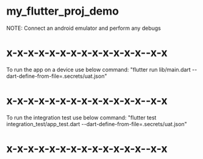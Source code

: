 # my_flutter_proj_demo

NOTE: Connect an android emulator and perform any debugs

# x-x-x-x-x-x-x-x-x-x-x-x-x--x-x

To run the app on a device use below command:
"flutter run lib/main.dart --dart-define-from-file=.secrets/uat.json"

# x-x-x-x-x-x-x-x-x-x-x-x-x--x-x

To run the integration test use below command:
"flutter test integration_test/app_test.dart --dart-define-from-file=.secrets/uat.json"

# x-x-x-x-x-x-x-x-x-x-x-x-x--x-x